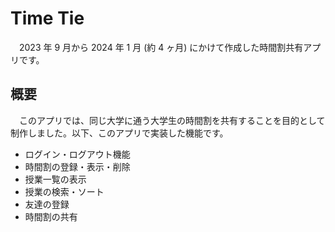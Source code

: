 # Time Tie

　2023 年 9 月から 2024 年 1 月 (約 4 ヶ月) にかけて作成した時間割共有アプリです。

## 概要

　このアプリでは、同じ大学に通う大学生の時間割を共有することを目的として制作しました。以下、このアプリで実装した機能です。
* ログイン・ログアウト機能
* 時間割の登録・表示・削除
* 授業一覧の表示
* 授業の検索・ソート
* 友達の登録
* 時間割の共有
